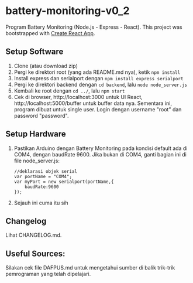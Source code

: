 # battery-monitoring-v0_2
Program Battery Monitoring (Node.js - Express - React). This project was bootstrapped with [Create React App](https://github.com/facebook/create-react-app).

## Setup Software
1. Clone (atau download zip)
2. Pergi ke direktori root (yang ada README.md nya), ketik ```npm install```
3. Install express dan serialport dengan ```npm install express serialport```
4. Pergi ke direktori backend dengan ```cd backend```, lalu ```node node_server.js```
5. Kembali ke root dengan ```cd ../```, lalu ```npm start```
6. Cek di browser, http://localhost:3000 untuk UI React, http://localhost:5000/buffer untuk buffer data nya.
    Sementara ini, program dibuat untuk single user. Login dengan username "root" dan password "password".

## Setup Hardware
1. Pastikan Arduino dengan Battery Monitoring pada kondisi default ada di COM4, dengan baudRate 9600. Jika bukan di COM4, ganti bagian ini di file node_server.js:
    ```
    //deklarasi objek serial
    var portName = "COM4";
    var myPort = new serialport(portName,{
        baudRate:9600
    });
    ```
2. Sejauh ini cuma itu sih

## Changelog
Lihat CHANGELOG.md.

## Useful Sources: 
Silakan cek file DAFPUS.md untuk mengetahui sumber di balik trik-trik pemrograman yang telah dipelajari.
